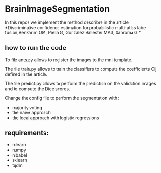 # BrainImageSegmentation

In this repos we implement the method describre in the article *Discriminative confidence estimation for probabilistic multi-atlas label fusion,Benkarim OM, Piella G, González Ballester MA3, Sanroma G 
*

## how to run the code 
To file ants.py allows to register the images to the mni template. 

The file train.py allows to train the classifiers to compute the coefficients Cij defined in the article. 

The file predict.py allows to perform the prediction on the validation images and to compute the Dice scores. 


Change the config file to perform the segmentation with : 

- majority voting 
- the naive approach 
- the local approach with logistic regressions

## requirements:
- nilearn
- numpy 
- nibabel
- sklearn
- tqdm 


